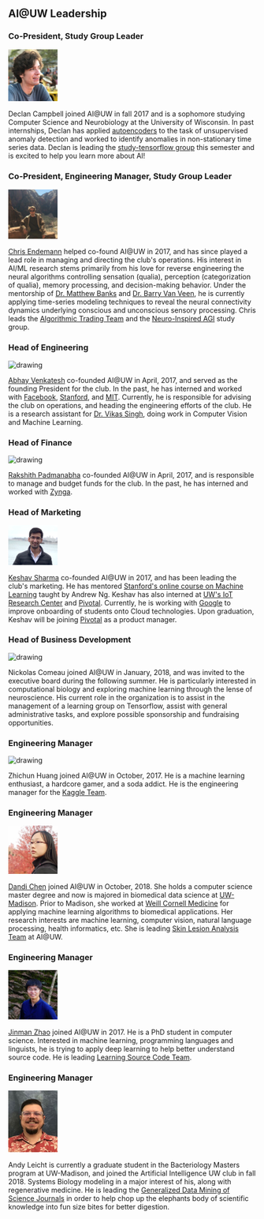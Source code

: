 ## AI@UW Leadership

### Co-President, Study Group Leader
<img src="./assets/declan.jpg" alt="drawing" width="100"/>

Declan Campbell joined AI@UW in fall 2017 and is a sophomore studying Computer Science and Neurobiology at the University of Wisconsin. In past internships, Declan has applied [autoencoders](http://ufldl.stanford.edu/tutorial/unsupervised/Autoencoders/) to the task of unsupervised anomaly detection and worked to identify anomalies in non-stationary time series data. Declan is leading the [study-tensorflow group](https://ai-club-uwmadison.github.io/projects/) this semester and is excited to help you learn more about AI!
### Co-President, Engineering Manager, Study Group Leader
<img src="./assets/chris.jpg" alt="drawing" width="100"/>

[Chris Endemann](https://www.linkedin.com/in/chris-endemann/) helped co-found AI@UW in 2017, and has since played a lead role in managing and directing the club's operations. His interest in AI/ML research stems primarily from his love for reverse engineering the neural algorithms controlling sensation (qualia), perception (categorization of qualia), memory processing, and decision-making behavior. Under the mentorship of [Dr. Matthew Banks](https://neuro.wisc.edu/staff/banks-matthew-i/) and [Dr. Barry Van Veen](https://directory.engr.wisc.edu/ece/Faculty/Vanveen_Barry/), he is currently applying time-series modeling techniques to reveal the neural connectivity dynamics underlying conscious and unconscious sensory processing. Chris leads the [Algorithmic Trading Team](https://ai-club-uwmadison.github.io/projects_study-groups/) and the [Neuro-Inspired AGI](https://ai-club-uwmadison.github.io/projects_study-groups/) study group.


### Head of Engineering
<img src="./assets/abhay.jpg" alt="drawing" width="100"/>

[Abhay Venkatesh](http://abhayvenkatesh.com) co-founded AI@UW in April, 2017, and served as the founding President for the club. In the past, he has interned and worked with [Facebook](https://facebook.com), [Stanford](https://stanford.edu), and [MIT](https://mit.edu). Currently, he is responsible for advising the club on operations, and heading the engineering efforts of the club. He is a research assistant for [Dr. Vikas Singh](http://www.biostat.wisc.edu/~vsingh/), doing work in Computer Vision and Machine Learning.

### Head of Finance
<img src="./assets/rakshith.jpg" alt="drawing" width="100"/>

[Rakshith Padmanabha](https://www.linkedin.com/in/rakshith-p/) co-founded AI@UW in April, 2017, and is responsible to manage and budget funds for the club. In the past, he has interned and worked with [Zynga](https://www.zynga.com).

### Head of Marketing
<img src="./assets/keshav.png" alt="drawing" width="100"/>

[Keshav Sharma](https://www.linkedin.com/in/keshav1905/) co-founded AI@UW in 2017, and has been leading the club's marketing. He has mentored [Stanford's online course on Machine Learning](https://www.coursera.org/learn/machine-learning) taught by Andrew Ng.  Keshav has also interned at [UW's IoT Research Center](https://iotcenter.engr.wisc.edu/) and [Pivotal](http://pivotal.io). Currently, he is working with [Google](https://google.com) to improve onboarding of students onto Cloud technologies. Upon graduation, Keshav will be joining [Pivotal](https://pivotal.io) as a product manager. 

### Head of Business Development
<img src="./assets/nickolascomeau_upright.jpg" alt="drawing" width="100"/>

Nickolas Comeau joined AI@UW in January, 2018, and was invited to the executive board during the following summer. He is particularly interested in computational biology and exploring machine learning through the lense of neuroscience. His current role in the organization is to assist in the management of a learning group on Tensorflow, assist with general administrative tasks, and explore possible sponsorship and fundraising opportunities.

### Engineering Manager
<img src="./assets/eric.jpg" alt="drawing" width="100"/>

Zhichun Huang joined AI@UW in October, 2017. He is a machine learning enthusiast, a hardcore gamer, and a soda addict. He is the engineering manager for the [Kaggle Team](https://ai-club-uwmadison.github.io/projects_study-groups/).

### Engineering Manager
<img src="./assets/Dandi_Chen.png" alt="drawing" width="100"/>

[Dandi Chen](https://sites.google.com/view/dandic/home) joined AI@UW in October, 2018. She holds a computer science master degree and now is majored in biomedical data science at [UW-Madison](https://www.wisc.edu/). Prior to Madison, she worked at [Weill Cornell Medicine](https://weill.cornell.edu/) for applying machine learning algorithms to biomedical applications. Her research interests are machine learning, computer vision, natural language processing, health informatics, etc. She is leading [Skin Lesion Analysis Team](https://ai-club-uwmadison.github.io/projects_study-groups/) at AI@UW.

### Engineering Manager
<img src="./assets/jinman.jpg" alt="drawing" width="100"/>

[Jinman Zhao](http://pages.cs.wisc.edu/~jz/) joined AI@UW in 2017. He is a PhD student in computer science. Interested in machine learning, programming languages and linguists, he is trying to apply deep learning to help better understand source code. He is leading [Learning Source Code Team](https://ai-club-uwmadison.github.io/projects_study-groups#learning-source-code-team).

### Engineering Manager
<img src="./assets/Andy.jpg" alt="drawing" width="100"/>

Andy Leicht is currently a graduate student in the Bacteriology Masters program at UW-Madison, and joined the Artificial Intelligence UW club in fall 2018.  Systems Biology modeling in a major interest of his, along with regenerative medicine.  He is leading the [Generalized Data Mining of Science Journals](https://ai-club-uwmadison.github.io/projects_study-groups/#generalized-data-mining-of-science-journals-team) in order to help chop up the elephants body of scientific knowledge into fun size bites for better digestion.
